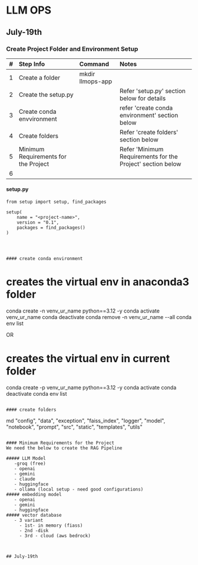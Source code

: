 
# LLM OPS 

## July-19th

### Create Project Folder and Environment Setup

|#| Step Info | Command   | Notes   |
|:---:| :---   | :--- | :--- |
|1| Create a folder  | mkdir llmops-app |    |
|2| Create the setup.py|| Refer 'setup.py' section below for details
|3| Create conda envvironment| | refer 'create conda environment' section below
|4| Create  folders ||Refer 'create folders' section below
|5| Minimum Requirements for the Project|| Refer 'Minimum Requirements for the Project' section below
|6| 

#### setup.py

```
from setup import setup, find_packages

setup(
    name = "<project-name>",
    version = "0.1",
    packages = find_packages()
)
```
```



#### create conda environment

```
# creates the virtual env in anaconda3 folder
conda create -n venv_ur_name python==3.12 -y
conda activate venv_ur_name
conda deactivate
conda remove -n venv_ur_name --all
conda env list

OR

# creates the virtual env in current folder
conda create -p venv_ur_name python==3.12 -y
conda activate
conda deactivate
conda env list
```

#### create folders

```
md "config", "data", "exception", "faiss_index", "logger", "model", "notebook", "prompt", "src", "static", "templates", "utils"

```

#### Minimum Requirements for the Project
We need the below to create the RAG Pipeline

##### LLM Model 
   -groq (free)
   - openai
   - gemini
   - claude
   - huggingface
   - ollama (local setup - need good configurations)
##### embedding model
   - openai
   - gemini 
   - huggingface
##### vector database
   - 3 variant 
     - 1st- in memory (fiass)
     - 2nd -disk
     - 3rd - cloud (aws bedrock)



## July-19th
